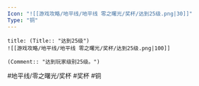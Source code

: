 ```yaml
---
Icon: "![[游戏攻略/地平线/地平线 零之曙光/奖杯/达到25级.png|30]]"
Type: "铜"
---
```

```ad-common-bronze-trophy
title: (Title:: "达到25级")
![[游戏攻略/地平线/地平线 零之曙光/奖杯/达到25级.png|100]]

(Comment:: "达到玩家级别25级。")
```

#地平线/零之曙光/奖杯 #奖杯 #铜
